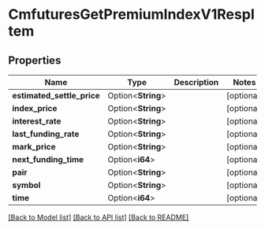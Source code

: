 # CmfuturesGetPremiumIndexV1RespItem

## Properties

Name | Type | Description | Notes
------------ | ------------- | ------------- | -------------
**estimated_settle_price** | Option<**String**> |  | [optional]
**index_price** | Option<**String**> |  | [optional]
**interest_rate** | Option<**String**> |  | [optional]
**last_funding_rate** | Option<**String**> |  | [optional]
**mark_price** | Option<**String**> |  | [optional]
**next_funding_time** | Option<**i64**> |  | [optional]
**pair** | Option<**String**> |  | [optional]
**symbol** | Option<**String**> |  | [optional]
**time** | Option<**i64**> |  | [optional]

[[Back to Model list]](../README.md#documentation-for-models) [[Back to API list]](../README.md#documentation-for-api-endpoints) [[Back to README]](../README.md)


